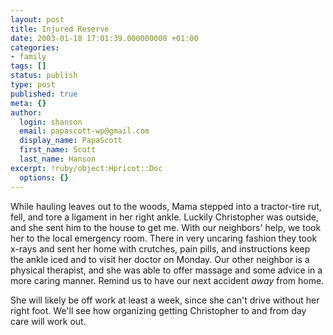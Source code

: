 ```yaml
---
layout: post
title: Injured Reserve
date: 2003-01-18 17:01:39.000000000 +01:00
categories:
- family
tags: []
status: publish
type: post
published: true
meta: {}
author:
  login: shanson
  email: papascott-wp@gmail.com
  display_name: PapaScott
  first_name: Scott
  last_name: Hanson
excerpt: !ruby/object:Hpricot::Doc
  options: {}
---
```

<p>While hauling leaves out to the woods, Mama stepped into a tractor-tire rut, fell, and tore a ligament in her right ankle. Luckily Christopher was outside, and she sent him to the house to get me. With our neighbors' help, we took her to the local emergency room. There in very uncaring fashion they took x-rays and sent her home with crutches, pain pills, and instructions keep the ankle iced and to visit her doctor on Monday. Our other neighbor is a physical therapist, and she was able to offer massage and some advice in a more caring manner. Remind us to have our next accident <em>away</em> from home.</p>
<p>She will likely be off work at least a week, since she can't drive without her right foot. We'll see how organizing getting Christopher to and from day care will work out.</p>
